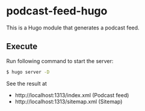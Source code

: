 # podcast-feed-hugo
This is a Hugo module that generates a podcast feed.

## Execute
Run following command to start the server:
```bash
$ hugo server -D
```
See the result at 
 * http://localhost:1313/index.xml (Podcast feed)
 * http://localhost:1313/sitemap.xml (Sitemap)